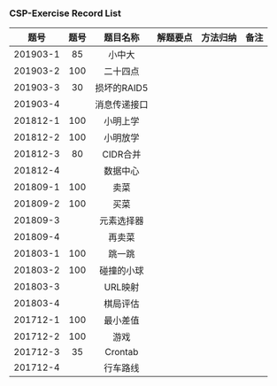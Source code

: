 ### CSP-Exercise Record List

|   题号   | 题号 |   题目名称   | 解题要点 | 方法归纳 | 备注 |
| :------: | :--: | :----------: | :------: | :--------: | :----: |
| 201903-1 |  85  |    小中大    |          |          |      |
| 201903-2 | 100  |   二十四点   |          |          |      |
| 201903-3 |  30  | 损坏的RAID5  |          |          |      |
| 201903-4 |      | 消息传递接口 |          |          |      |
| 201812-1 | 100  |   小明上学   |          |          |      |
| 201812-2 | 100  |   小明放学   |          |          |      |
| 201812-3 |  80  |   CIDR合并   |          |          |      |
| 201812-4 |      |   数据中心   |          |          |      |
| 201809-1 | 100  |     卖菜     |          |          |      |
| 201809-2 | 100  |     买菜     |          |          |      |
| 201809-3 |      |  元素选择器  |          |          |      |
| 201809-4 |      |    再卖菜    |          |          |      |
| 201803-1 | 100 |    跳一跳    |          |          |      |
| 201803-2 | 100 |  碰撞的小球  |          |          |      |
| 201803-3 |      |   URL映射    |          |          |      |
| 201803-4 |      |   棋局评估   |          |          |      |
| 201712-1 | 100  |   最小差值   |          |          |      |
| 201712-2 | 100  |     游戏     |          |          |      |
| 201712-3 |  35  |   Crontab    |          |          |      |
| 201712-4 |      |   行车路线   |          |          |      |